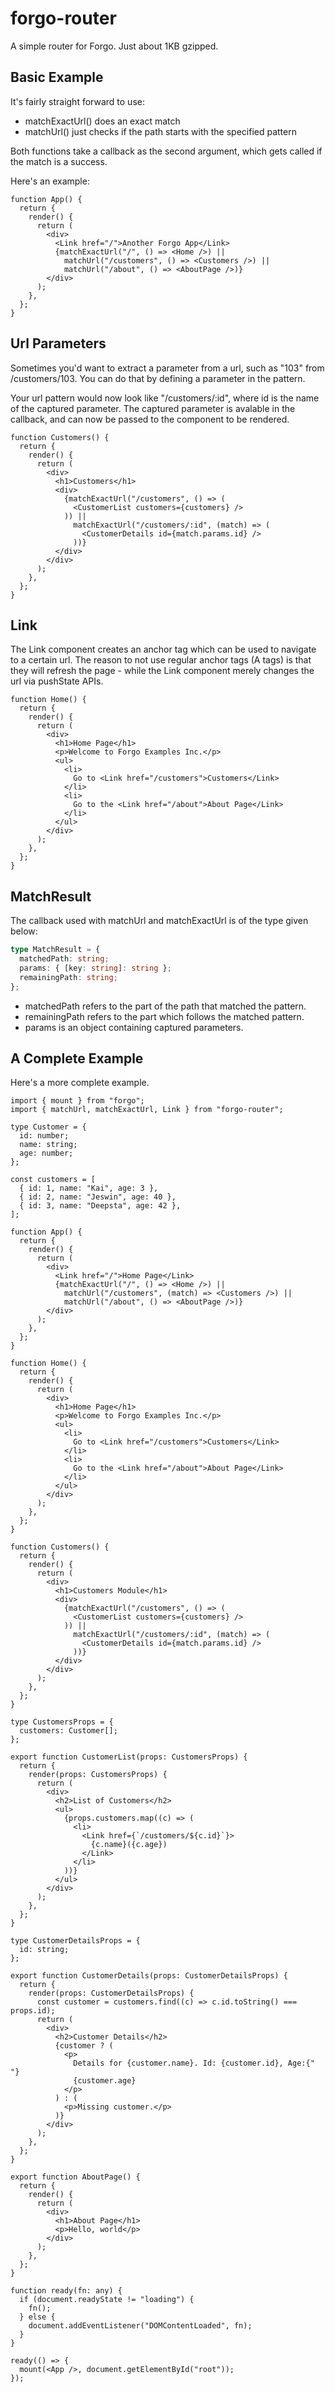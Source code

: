 # forgo-router

A simple router for Forgo. Just about 1KB gzipped.

## Basic Example

It's fairly straight forward to use:

- matchExactUrl() does an exact match
- matchUrl() just checks if the path starts with the specified pattern

Both functions take a callback as the second argument, which gets called if the match is a success.

Here's an example:

```tsx
function App() {
  return {
    render() {
      return (
        <div>
          <Link href="/">Another Forgo App</Link>
          {matchExactUrl("/", () => <Home />) ||
            matchUrl("/customers", () => <Customers />) ||
            matchUrl("/about", () => <AboutPage />)}
        </div>
      );
    },
  };
}
```

## Url Parameters

Sometimes you'd want to extract a parameter from a url, such as "103" from /customers/103. You can do that by defining a parameter in the pattern.

Your url pattern would now look like "/customers/:id", where id is the name of the captured parameter. The captured parameter is avalable in the callback, and can now be passed to the component to be rendered.

```tsx
function Customers() {
  return {
    render() {
      return (
        <div>
          <h1>Customers</h1>
          <div>
            {matchExactUrl("/customers", () => (
              <CustomerList customers={customers} />
            )) ||
              matchExactUrl("/customers/:id", (match) => (
                <CustomerDetails id={match.params.id} />
              ))}
          </div>
        </div>
      );
    },
  };
}
```

## Link

The Link component creates an anchor tag which can be used to navigate to a certain url. The reason to not use regular anchor tags (A tags) is that they will refresh the page - while the Link component merely changes the url via pushState APIs.

```tsx
function Home() {
  return {
    render() {
      return (
        <div>
          <h1>Home Page</h1>
          <p>Welcome to Forgo Examples Inc.</p>
          <ul>
            <li>
              Go to <Link href="/customers">Customers</Link>
            </li>
            <li>
              Go to the <Link href="/about">About Page</Link>
            </li>
          </ul>
        </div>
      );
    },
  };
}
```

## MatchResult

The callback used with matchUrl and matchExactUrl is of the type given below:

```ts
type MatchResult = {
  matchedPath: string;
  params: { [key: string]: string };
  remainingPath: string;
};
```

- matchedPath refers to the part of the path that matched the pattern.
- remainingPath refers to the part which follows the matched pattern.
- params is an object containing captured parameters.


## A Complete Example

Here's a more complete example.

```tsx
import { mount } from "forgo";
import { matchUrl, matchExactUrl, Link } from "forgo-router";

type Customer = {
  id: number;
  name: string;
  age: number;
};

const customers = [
  { id: 1, name: "Kai", age: 3 },
  { id: 2, name: "Jeswin", age: 40 },
  { id: 3, name: "Deepsta", age: 42 },
];

function App() {
  return {
    render() {
      return (
        <div>
          <Link href="/">Home Page</Link>
          {matchExactUrl("/", () => <Home />) ||
            matchUrl("/customers", (match) => <Customers />) ||
            matchUrl("/about", () => <AboutPage />)}
        </div>
      );
    },
  };
}

function Home() {
  return {
    render() {
      return (
        <div>
          <h1>Home Page</h1>
          <p>Welcome to Forgo Examples Inc.</p>
          <ul>
            <li>
              Go to <Link href="/customers">Customers</Link>
            </li>
            <li>
              Go to the <Link href="/about">About Page</Link>
            </li>
          </ul>
        </div>
      );
    },
  };
}

function Customers() {
  return {
    render() {
      return (
        <div>
          <h1>Customers Module</h1>
          <div>
            {matchExactUrl("/customers", () => (
              <CustomerList customers={customers} />
            )) ||
              matchExactUrl("/customers/:id", (match) => (
                <CustomerDetails id={match.params.id} />
              ))}
          </div>
        </div>
      );
    },
  };
}

type CustomersProps = {
  customers: Customer[];
};

export function CustomerList(props: CustomersProps) {
  return {
    render(props: CustomersProps) {
      return (
        <div>
          <h2>List of Customers</h2>
          <ul>
            {props.customers.map((c) => (
              <li>
                <Link href={`/customers/${c.id}`}>
                  {c.name}({c.age})
                </Link>
              </li>
            ))}
          </ul>
        </div>
      );
    },
  };
}

type CustomerDetailsProps = {
  id: string;
};

export function CustomerDetails(props: CustomerDetailsProps) {
  return {
    render(props: CustomerDetailsProps) {
      const customer = customers.find((c) => c.id.toString() === props.id);
      return (
        <div>
          <h2>Customer Details</h2>
          {customer ? (
            <p>
              Details for {customer.name}. Id: {customer.id}, Age:{" "}
              {customer.age}
            </p>
          ) : (
            <p>Missing customer.</p>
          )}
        </div>
      );
    },
  };
}

export function AboutPage() {
  return {
    render() {
      return (
        <div>
          <h1>About Page</h1>
          <p>Hello, world</p>
        </div>
      );
    },
  };
}

function ready(fn: any) {
  if (document.readyState != "loading") {
    fn();
  } else {
    document.addEventListener("DOMContentLoaded", fn);
  }
}

ready(() => {
  mount(<App />, document.getElementById("root"));
});
```
